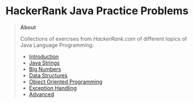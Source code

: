 # HackerRank Java Practice Problems

>
> **About**
>
> Collections of exercises from *HackerRank.com* of different topics of Java Language Programming:
>
> * [Introduction](https://www.hackerrank.com/domains/java/java-introduction)
> * [Java Strings](https://www.hackerrank.com/domains/java/java-strings)
> * [Big Numbers](https://www.hackerrank.com/domains/java/bignumber)
> * [Data Structures](https://www.hackerrank.com/domains/java/java-data-structure)
> * [Object Oriented Programming](https://www.hackerrank.com/domains/java/oop)
> * [Exception Handling](https://www.hackerrank.com/domains/java/handling-exceptions)
> * [Advanced](https://www.hackerrank.com/domains/java/java-advanced)
>
>
>
